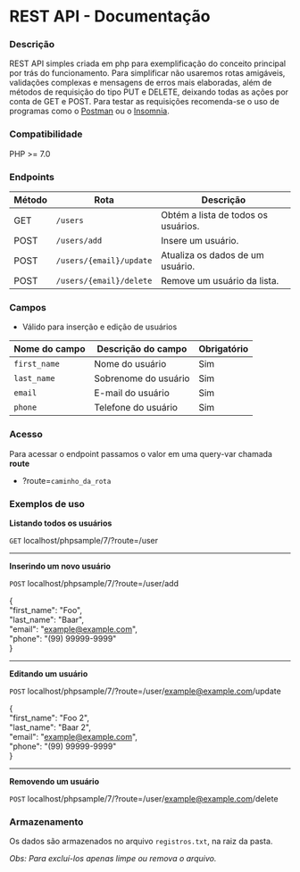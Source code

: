 # REST API - Documentação

### Descrição

REST API simples criada em php para exemplificação do conceito principal por trás do funcionamento. Para simplificar não usaremos rotas amigáveis, validações complexas e mensagens de erros mais elaboradas, além de métodos de requisição do tipo PUT e DELETE, deixando todas as ações por conta de GET e POST. Para testar as requisições recomenda-se o uso de programas como o [Postman](https://www.postman.com/ "Postman") ou o [Insomnia](https://insomnia.rest/ "Insomnia").

### Compatibilidade
PHP >=  7.0
                    
### Endpoints

| Método | Rota | Descrição |
| ------------- | ------------- | ------------- |
| GET | `/users`      | Obtém a lista de todos os usuários. |
| POST | `/users/add`   | Insere um usuário. |
| POST | `/users/{email}/update`      | Atualiza os dados de um usuário. |
| POST | `/users/{email}/delete`      | Remove um usuário da lista. |


### Campos

- Válido para inserção e edição de usuários

| Nome do campo  | Descrição do campo | Obrigatório |
| ------------- | ------------- | ------------- |
| `first_name`  | Nome do usuário  | Sim |
| `last_name`  | Sobrenome do usuário  | Sim |
| `email`  | E-mail do usuário  | Sim |
| `phone`  | Telefone do usuário  | Sim |

                    
### Acesso
Para acessar o endpoint passamos o valor em uma query-var chamada **route**
- ?route=`caminho_da_rota`

### Exemplos de uso
**Listando todos os usuários**

`GET` localhost/phpsample/7/?route=/user

-------------
**Inserindo um novo usuário**

`POST` localhost/phpsample/7/?route=/user/add

{  
	"first_name": "Foo",  
	"last_name": "Baar",  
	"email": "example@example.com",  
	"phone": "(99) 99999-9999"  
}  

-------------
**Editando um usuário**

`POST` localhost/phpsample/7/?route=/user/example@example.com/update

{  
	"first_name": "Foo 2",  
	"last_name": "Baar 2",  
	"email": "example@example.com",  
	"phone": "(99) 99999-9999"  
}  

-------------
**Removendo um usuário**

`POST` localhost/phpsample/7/?route=/user/example@example.com/delete

                    
### Armazenamento

Os dados são armazenados no arquivo `registros.txt`, na raiz da pasta.

_Obs: Para excluí-los apenas limpe ou remova o arquivo._
